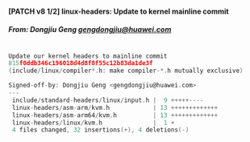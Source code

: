 #### [PATCH v8 1/2] linux-headers: Update to kernel mainline commit
##### From: Dongjiu Geng <gengdongjiu@huawei.com>

```c

Update our kernel headers to mainline commit
815f0ddb346c196018d4d8f8f55c12b83da1de3f
(include/linux/compiler*.h: make compiler-*.h mutually exclusive)

Signed-off-by: Dongjiu Geng <gengdongjiu@huawei.com>
---
 include/standard-headers/linux/input.h |  9 +++++----
 linux-headers/asm-arm/kvm.h            | 13 +++++++++++++
 linux-headers/asm-arm64/kvm.h          | 13 +++++++++++++
 linux-headers/linux/kvm.h              |  1 +
 4 files changed, 32 insertions(+), 4 deletions(-)

```
